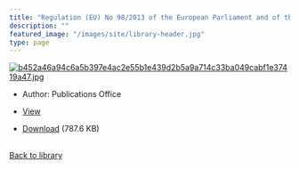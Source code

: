 ```yaml
---
title: "Regulation (EU) No 98/2013 of the European Parliament and of the Council of 15 January 2013 on the marketing and use of explosives precursorsText with EEA relevance"
description: ""
featured_image: "/images/site/library-header.jpg"
type: page
---
```


<a href="https://drive.google.com/file/d/1Hgjg4BpCGANmaEGI4pPGcodGjTbWV6qT/view" target="_blank">![b452a46a94c6a5b397e4ac2e55b1e439d2b5a9a714c33ba049cabf1e37419a47.jpg](/images/library/b452a46a94c6a5b397e4ac2e55b1e439d2b5a9a714c33ba049cabf1e37419a47.jpg)</a>
* Author: Publications Office
* <a href="https://drive.google.com/file/d/1Hgjg4BpCGANmaEGI4pPGcodGjTbWV6qT/view" target="_blank">View</a>

* [Download](https://drive.google.com/uc?export=download&id=1Hgjg4BpCGANmaEGI4pPGcodGjTbWV6qT) (787.6 KB)

<br />[Back to library](/library/)
